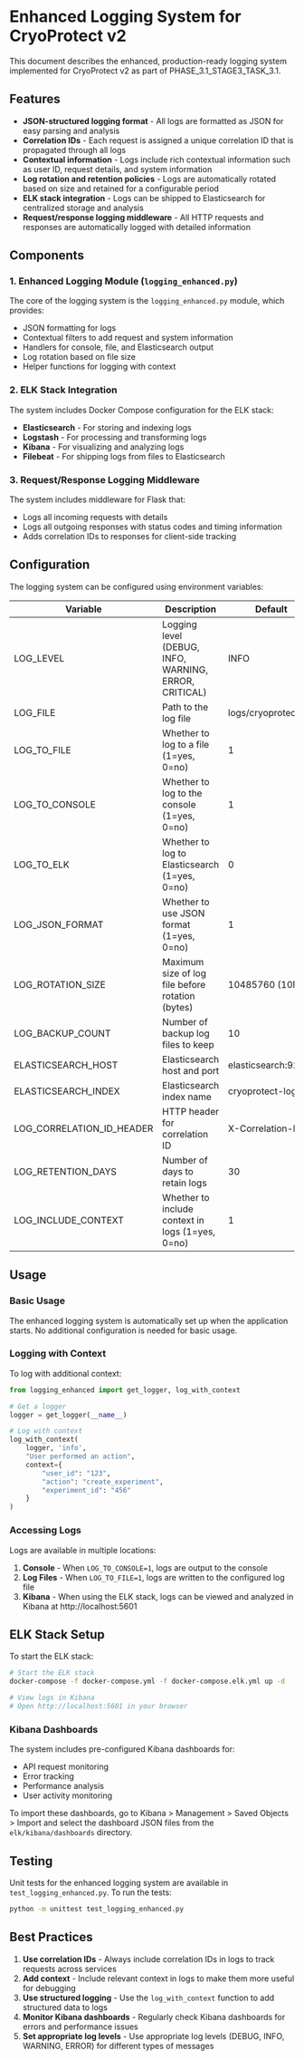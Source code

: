 # Enhanced Logging System for CryoProtect v2

This document describes the enhanced, production-ready logging system implemented for CryoProtect v2 as part of PHASE_3.1_STAGE3_TASK_3.1.

## Features

- **JSON-structured logging format** - All logs are formatted as JSON for easy parsing and analysis
- **Correlation IDs** - Each request is assigned a unique correlation ID that is propagated through all logs
- **Contextual information** - Logs include rich contextual information such as user ID, request details, and system information
- **Log rotation and retention policies** - Logs are automatically rotated based on size and retained for a configurable period
- **ELK stack integration** - Logs can be shipped to Elasticsearch for centralized storage and analysis
- **Request/response logging middleware** - All HTTP requests and responses are automatically logged with detailed information

## Components

### 1. Enhanced Logging Module (`logging_enhanced.py`)

The core of the logging system is the `logging_enhanced.py` module, which provides:

- JSON formatting for logs
- Contextual filters to add request and system information
- Handlers for console, file, and Elasticsearch output
- Log rotation based on file size
- Helper functions for logging with context

### 2. ELK Stack Integration

The system includes Docker Compose configuration for the ELK stack:

- **Elasticsearch** - For storing and indexing logs
- **Logstash** - For processing and transforming logs
- **Kibana** - For visualizing and analyzing logs
- **Filebeat** - For shipping logs from files to Elasticsearch

### 3. Request/Response Logging Middleware

The system includes middleware for Flask that:

- Logs all incoming requests with details
- Logs all outgoing responses with status codes and timing information
- Adds correlation IDs to responses for client-side tracking

## Configuration

The logging system can be configured using environment variables:

| Variable | Description | Default |
|----------|-------------|---------|
| LOG_LEVEL | Logging level (DEBUG, INFO, WARNING, ERROR, CRITICAL) | INFO |
| LOG_FILE | Path to the log file | logs/cryoprotect.log |
| LOG_TO_FILE | Whether to log to a file (1=yes, 0=no) | 1 |
| LOG_TO_CONSOLE | Whether to log to the console (1=yes, 0=no) | 1 |
| LOG_TO_ELK | Whether to log to Elasticsearch (1=yes, 0=no) | 0 |
| LOG_JSON_FORMAT | Whether to use JSON format (1=yes, 0=no) | 1 |
| LOG_ROTATION_SIZE | Maximum size of log file before rotation (bytes) | 10485760 (10MB) |
| LOG_BACKUP_COUNT | Number of backup log files to keep | 10 |
| ELASTICSEARCH_HOST | Elasticsearch host and port | elasticsearch:9200 |
| ELASTICSEARCH_INDEX | Elasticsearch index name | cryoprotect-logs |
| LOG_CORRELATION_ID_HEADER | HTTP header for correlation ID | X-Correlation-ID |
| LOG_RETENTION_DAYS | Number of days to retain logs | 30 |
| LOG_INCLUDE_CONTEXT | Whether to include context in logs (1=yes, 0=no) | 1 |

## Usage

### Basic Usage

The enhanced logging system is automatically set up when the application starts. No additional configuration is needed for basic usage.

### Logging with Context

To log with additional context:

```python
from logging_enhanced import get_logger, log_with_context

# Get a logger
logger = get_logger(__name__)

# Log with context
log_with_context(
    logger, 'info', 
    "User performed an action", 
    context={
        "user_id": "123",
        "action": "create_experiment",
        "experiment_id": "456"
    }
)
```

### Accessing Logs

Logs are available in multiple locations:

1. **Console** - When `LOG_TO_CONSOLE=1`, logs are output to the console
2. **Log Files** - When `LOG_TO_FILE=1`, logs are written to the configured log file
3. **Kibana** - When using the ELK stack, logs can be viewed and analyzed in Kibana at http://localhost:5601

## ELK Stack Setup

To start the ELK stack:

```bash
# Start the ELK stack
docker-compose -f docker-compose.yml -f docker-compose.elk.yml up -d

# View logs in Kibana
# Open http://localhost:5601 in your browser
```

### Kibana Dashboards

The system includes pre-configured Kibana dashboards for:

- API request monitoring
- Error tracking
- Performance analysis
- User activity monitoring

To import these dashboards, go to Kibana > Management > Saved Objects > Import and select the dashboard JSON files from the `elk/kibana/dashboards` directory.

## Testing

Unit tests for the enhanced logging system are available in `test_logging_enhanced.py`. To run the tests:

```bash
python -m unittest test_logging_enhanced.py
```

## Best Practices

1. **Use correlation IDs** - Always include correlation IDs in logs to track requests across services
2. **Add context** - Include relevant context in logs to make them more useful for debugging
3. **Use structured logging** - Use the `log_with_context` function to add structured data to logs
4. **Monitor Kibana dashboards** - Regularly check Kibana dashboards for errors and performance issues
5. **Set appropriate log levels** - Use appropriate log levels (DEBUG, INFO, WARNING, ERROR) for different types of messages